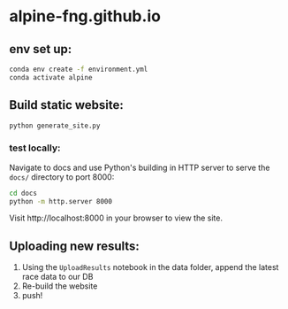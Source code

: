 # alpine-fng.github.io

## env set up:

```sh
conda env create -f environment.yml
conda activate alpine
```

## Build static website:

```sh
python generate_site.py
```

### test locally:

Navigate to docs and use Python's building in HTTP server to serve the `docs/` directory to port 8000:

```sh
cd docs
python -m http.server 8000
```

Visit http://localhost:8000 in your browser to view the site.

## Uploading new results:
1. Using the `UploadResults` notebook in the data folder, append the latest race data to our DB
2. Re-build the website
3. push!
